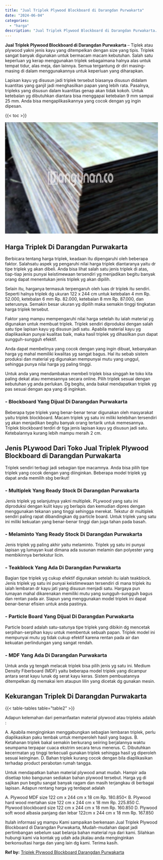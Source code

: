 ```yaml
---
title: "Jual Triplek Plywood Blockboard di Darangdan Purwakarta"
date: "2024-06-04"
categories: 
  - "harga"
description: "Jual Triplek Plywood Blockboard di Darangdan Purwakarta. Itulah informasi yg mampu Kami sampaikan berkenaan Jual Triplek Plywood Blockboard di Darangdan Purw..."
---
```


**Jual Triplek Plywood Blockboard di Darangdan Purwakarta** – Tiplek atau plywood yakni jenis kayu yang ditempelkan dengan size yang tipis. Triplek sangat banyak digunakan untuk bermacam macam kebutuhan. Salah satu keperluan yg kerap menggunakan triplek sebagaimana halnya alas untuk tempat tidur, alas meja, dan lainnya. Semua tergantung dr diri masing-masing di dalam menggunakannya untuk keperluan yang diharapkan.

Lapisan kayu yg disusun jadi triplek tersebut biasanya disusun didalam kuantitas yang ganjil jadi menghasilkan papan yang lebih rata. Pasalnya, tripleks yang disusun dalam kuantitas genap akan tidak kokoh. Untuk ketebalan yg dibutuhkan diantara bisa menggapai ketebalan 9 mm sampai 25 mm. Anda bisa mengaplikasikannya yang cocok dengan yg ingin dipesan.

{{< toc >}}

![Jual Triplek Plywood Blockboard di Darangdan Purwakarta](/images/jual-triplek-murah-40.png)

## Harga Triplek Di Darangdan Purwakarta

Berbicara tentang harga triplek, keadaan itu dipengaruhi oleh beberapa faktor. Salahsatu aspek yg pengaruhi nilai harga triplek diantaranya yaitu dr tipe triplek yg akan dibeli. Anda bisa lihat salah satu jenis triplek di atas, tiap-tiap jenis punyai keistimewaan tersendiri yg menjadikan begitu banyak orang dapat menentukan jenis triplek yg akan dipilih.

Selain itu, harganya termasuk terpengaruh oleh luas dr triplek itu sendiri. Seperti halnya triplek dg ukuran 122 x 244 cm untuk ketebalan 4 mm Rp. 52.000, ketebalan 6 mm Rp. 82.000, ketebalan 8 mm Rp. 87.000, dan seterusnya. Semakin besar ukuran yg dipilih maka semakin tinggi tingkatan harga triplek tersebut.

Faktor yang mampu mempengaruhi nilai harga setelah itu ialah material yg digunakan untuk membuat triplek. Triplek sendiri diproduksi dengan salah satu tipe lapisan kayu yg disusun jadi satu. Apabila material kayu yg diaplikasikan punyai kualitas baik, maka hasil triplek yg dihasilkan pun dapat sungguh-sungguh efektif.

Anda dapat membelinya yang cocok dengan yang ingin dibuat, kebanyakan harga yg mahal memiliki kwalitas yg sangat bagus. Hal itu sebab sistem produksi dan material yg digunakan mempunyai mutu yang unggul, sehingga punya nilai harga yg paling tinggi.

Untuk anda yang mendambakan membeli triplek bisa singgah ke toko kita paling dekat atau memesannya secara online. Pilih triplek sesuai dengan kebutuhan yg anda perlukan. Dg begitu, anda bakal mendapatkan triplek yg pas sesuai dengan apa yang di inginkan.

### \- Blockboard Yang Dijual Di Darangdan Purwakarta

Beberapa type triplek yang benar-benar tenar digunakan oleh masyarakat yaitu triplek blockboard. Macam triplek yg satu ini miliki kelebihan tersendiri yg akan menjadikan begitu banyak orang tertarik untuk memesannya. Triplek blockboard terdiri dr tiga jenis lapisan kayu yg disusun jadi satu. Ketebalannya kurang lebih mampu meraih 2 cm.

## Jenis PLywood Dari Toko Jual Triplek Plywood Blockboard di Darangdan Purwakarta

Triplek sendiri terbagi jadi sebagian tipe macamnya. Anda bisa pilih tipe triplek yang cocok dengan yang diinginkan. Beberapa model triplek yg dapat anda memilih sbg berikut!

### \- Multiplek Yang Ready Stock Di Darangdan Purwakarta

Jenis triplek yg selanjutnya yakni multiplek. PLywood yang satu ini diproduksi dengan kulit kayu yg berlapis dan kemudian dipres dengan menggunakan tekanan yang tinggi sehingga merekat. Tekstur dr multiplek sendiri paling rapat dibandingkan dg particle board. Untuk triplek yang satu ini miliki kekuatan yang benar-benar tinggi dan juga tahan pada basah.

### \- Melaminto Yang Ready Stock Di Darangdan Purwakarta

Jenis triplek yg paling akhir yaitu melaminto. Triplek yg satu ini punyai lapisan yg lumayan kuat dimana ada susunan melamin dan polyester yang membikinnya bertekstur licin.

### \- Teakblock Yang Ada Di Darangdan Purwakarta

Bagian tipe triplek yg cukup efektif digunakan setelah itu ialah teakblock. Jenis triplek yg satu ini punyai keistimewaan tersendiri di mana triplek itu ialah lembaran dr kayu jati yang disusun menjadi satu. Hargaya pun lumayan mahal dikarenakan memiliki mutu yang sungguh-sungguh bagus dan rentan pada air. Siapun yang menggunakan model triplek ini dapat benar-benar efisien untuk anda pastinya.

### \- Particle Board Yang Dijual Di Darangdan Purwakarta

Particle board adalah satu-satunya tipe triplek yang dibikin dg mencetak serpihan-serpihan kayu untuk membentuk sebuah papan. Triplek model ini mempunyai mutu yg tidak cukup efektif karena rentan pada air dan kekuatan perlindungan yang sangat rendah.

### \- MDF Yang Ada Di Darangdan Purwakarta

Untuk anda yg tengah melacak triplek bisa pilih jenis yg satu ini. Medium Density Fiberboard (MDF) yaitu beberapa model triplek yang dicampur antara serat kayu lunak dg serat kayu keras. Sistem pembuatannya ditempelkan dg memakai lem ataupun lilin yang dicetak dg gunakan mesin.

## Kekurangan Triplek Di Darangdan Purwakarta

{{< table-tables table="table2" >}}

Adapun kelemahan dari pemanfaatan material plywood atau tripleks adalah :

A. Apabila menginginkan menggabungkan sebagian lembaran triplek, perlu diaplikasikan paku tembak untuk memperoleh hasil yang bagus. B. Ketahanan triplek bakal semakin berkurang seiiring berjalannya waktu seumpama terpapar cuaca ekstrim secara terus menerus. C. Dibutuhkan kecermatan yg tinggi terkecuali gunakan triplek sehingga hasil yg diperoleh sesuai keinginan. D. Bahan triplek kurang cocok dengan bila diaplikasikan terhadap product perabotan rumah tangga.

Untuk mendapatkan bahan material plywood amat mudah. Hampir ada disetiap toko bangunan sediakan bahan plywood tersebut. Harga yg di sajikan pun begitu sangat banyak ragam dan masih terjangkau di berbagai lapisan. Adapun rentang harga yg terdapat adalah

A. Plywood MDF size 122 cm x 244 cm x 18 cm Rp. 180.850< B. Plywood hard wood mertahan size 122 cm x 244 cm x 18 mm Rp. 225.850 C. Plywood blockboard size 122 cm x 244 cm x 18 mm Rp. 160.850 D. Plywood soft wood albasia panjang dan lebar 122cm x 244 cm x 18 mm Rp. 167.850

Itulah informasi yg mampu Kami sampaikan berkenaan Jual Triplek Plywood Blockboard di Darangdan Purwakarta, Mudah-mudahan dapat jadi pertimbangan sebelum saat belanja bahan material nya dari kami. Silahkan hubungi kami via kontak yg udah ada jikalau anda menginginkan berkonsultasi harga dan yang lain dg kami. Terima kasih.

**Ref by:** [Triplek Plywood Blockboard Darangdan Purwakarta](https://id.wikipedia.org/wiki/Triplek)
